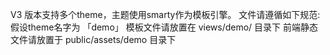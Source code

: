 V3 版本支持多个theme，主题使用smarty作为模板引擎。
文件请遵循如下规范:
假设theme名字为 「demo」
模板文件请放置在 views/demo/ 目录下
前端静态文件请放置于 public/assets/demo 目录下